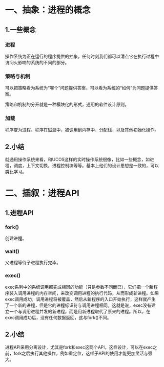 # 一、抽象：进程的概念

## 1.一些概念

### 进程

操作系统为正在运行的程序提供的抽象。任何时刻我们都可以清点它在执行过程中访问火影响的系统的不同的部分。

### 策略与机制

可以把策略看为系统为“哪个”问题提供答案。可以看为系统的“如何”为问题提供答案。

策略和机制的分开就是一种模块化的形式，通用的软件设计原则。

### 加载

程序变为进程。程序在磁盘中，被调用到内存中，分配栈，以及其他初始化操作。

## 2.小结

就通用操作系统来看，和UCOS这样的实时操作系统很像，比如一些概念，如进程，调度，上下文切换，进程控制块等等。基本上他们的设计思想是一致的，可以类比学习。

# 二、插叙：进程API

## 1.进程API

### fork()

创建进程。

### wait()

父进程等待子进程执行完毕。

### exec()

exec系列中的系统调用都完成相同的功能（只是参数不同而已），它们把一个新程序装入调用进程的内存空间，来改变调用进程的执行代码，从而形成新进程。如果exec调用成功，调用进程将被覆盖，然后从新程序的入口开始执行，这样就产生了一个新的进程，但是它的进程标识符与调用进程相同。这就是说，exec没有建立一个与调用进程并发的新进程，而是用新进程取代了原来的进程。所以，在exec调用成功后，没有任何数据返回，这与fork()不同。

## 2.小结

进程API采用分离设计，尤其是fork和exec这两个API，这样设计，可以在exec之前，fork之后执行其他操作，例如重定位，这样子API的使用才能更加灵活与强大。

